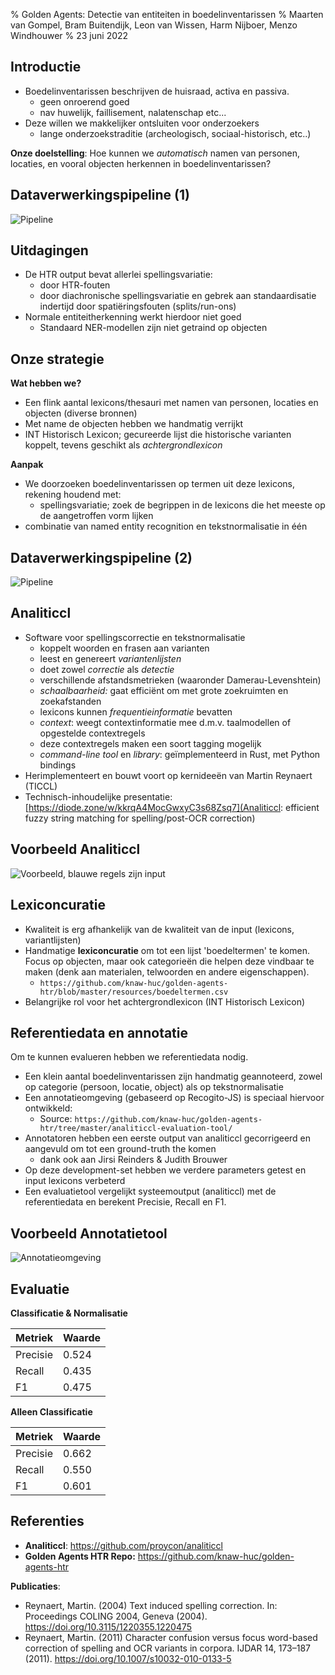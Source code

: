 % Golden Agents: Detectie van entiteiten in boedelinventarissen
% Maarten van Gompel, Bram Buitendijk, Leon van Wissen, Harm Nijboer, Menzo Windhouwer
% 23 juni 2022 

## Introductie

* Boedelinventarissen beschrijven de huisraad, activa en passiva.
    * geen onroerend goed
    * nav huwelijk, faillisement, nalatenschap etc...
* Deze willen we makkelijker ontsluiten voor onderzoekers
    * lange onderzoekstraditie (archeologisch, sociaal-historisch, etc..)

 **Onze doelstelling**: Hoe kunnen we *automatisch* namen van personen, locaties, en vooral objecten herkennen in boedelinventarissen?

## Dataverwerkingspipeline (1)

![Pipeline](pipeline.png)

## Uitdagingen

 * De HTR output bevat allerlei spellingsvariatie:
    - door HTR-fouten
    - door diachronische spellingsvariatie en gebrek aan standaardisatie indertijd door spatiëringsfouten (splits/run-ons)
* Normale entiteitherkenning werkt hierdoor niet goed
    - Standaard NER-modellen zijn niet getraind op objecten

## Onze strategie

**Wat hebben we?**

* Een flink aantal lexicons/thesauri met namen van personen, locaties en objecten (diverse bronnen)
* Met name de objecten hebben we handmatig verrijkt
* INT Historisch Lexicon; gecureerde lijst die historische varianten koppelt, tevens geschikt als *achtergrondlexicon*

**Aanpak**

* We doorzoeken boedelinventarissen op termen uit deze lexicons, rekening houdend met:
    * spellingsvariatie; zoek de begrippen in de lexicons die het meeste op de aangetroffen vorm lijken
* combinatie van named entity recognition en tekstnormalisatie in één


## Dataverwerkingspipeline (2)

![Pipeline](pipeline.png)

## Analiticcl

* Software voor spellingscorrectie en tekstnormalisatie
    * koppelt woorden en frasen aan varianten
    * leest en genereert *variantenlijsten*
    * doet zowel *correctie* als *detectie*
    * verschillende afstandsmetrieken (waaronder Damerau-Levenshtein)
    * *schaalbaarheid:* gaat efficiënt om met grote zoekruimten en zoekafstanden
    * lexicons kunnen *frequentieinformatie* bevatten
    * *context*: weegt contextinformatie mee d.m.v. taalmodellen of opgestelde contextregels
    * deze contextregels maken een soort tagging mogelijk
    * *command-line tool* en *library*: geïmplementeerd in Rust, met Python bindings
* Herimplementeert en bouwt voort op kernideeën van Martin Reynaert  (TICCL)
* Technisch-inhoudelijke presentatie: [https://diode.zone/w/kkrqA4MocGwxyC3s68Zsq7](Analiticcl: efficient fuzzy string matching for spelling/post-OCR correction)

## Voorbeeld Analiticcl

![Voorbeeld, blauwe regels zijn input](analiticcl-query.png)

## Lexiconcuratie

* Kwaliteit is erg afhankelijk van de kwaliteit van de input (lexicons, variantlijsten)
* Handmatige **lexiconcuratie** om tot een lijst 'boedeltermen' te komen. Focus op objecten, maar ook categorieën die helpen deze vindbaar te maken (denk aan materialen, telwoorden en andere eigenschappen).
    * ``https://github.com/knaw-huc/golden-agents-htr/blob/master/resources/boedeltermen.csv``
* Belangrijke rol voor het achtergrondlexicon (INT Historisch Lexicon)

## Referentiedata en annotatie

Om te kunnen evalueren hebben we referentiedata nodig.

* Een klein aantal boedelinventarissen zijn handmatig geannoteerd, zowel op categorie (persoon, locatie, object) als op tekstnormalisatie
* Een annotatieomgeving (gebaseerd op Recogito-JS) is speciaal hiervoor ontwikkeld:
    * Source: ``https://github.com/knaw-huc/golden-agents-htr/tree/master/analiticcl-evaluation-tool/``
* Annotatoren hebben een eerste output van analiticcl gecorrigeerd en aangevuld om tot een ground-truth the komen
    * dank ook aan Jirsi Reinders & Judith Brouwer
* Op deze development-set hebben we verdere parameters getest en input lexicons verbeterd
* Een evaluatietool vergelijkt systeemoutput (analiticcl) met de referentiedata en berekent Precisie, Recall en F1.

## Voorbeeld Annotatietool

![Annotatieomgeving](annotationtool.png)

## Evaluatie

**Classificatie & Normalisatie**

Metriek   | Waarde    
----------|-----------
Precisie  | 0.524
Recall    | 0.435     
F1        | 0.475

**Alleen Classificatie**

Metriek   | Waarde    
----------|-----------
Precisie  | 0.662
Recall    | 0.550
F1        | 0.601

## Referenties

* **Analiticcl**: https://github.com/proycon/analiticcl
* **Golden Agents HTR Repo:** https://github.com/knaw-huc/golden-agents-htr

**Publicaties**:

* Reynaert, Martin. (2004) Text induced spelling correction. In: Proceedings COLING 2004, Geneva (2004). https://doi.org/10.3115/1220355.1220475
* Reynaert, Martin. (2011) Character confusion versus focus word-based correction of spelling and OCR variants in corpora. IJDAR 14, 173–187 (2011). https://doi.org/10.1007/s10032-010-0133-5

